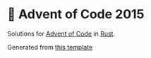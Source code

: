 # 🎄 Advent of Code 2015

Solutions for [Advent of Code](https://adventofcode.com/) in [Rust](https://www.rust-lang.org/).

Generated from [this template](https://github.com/fspoettel/advent-of-code-rust)
